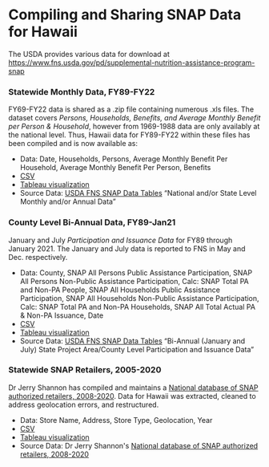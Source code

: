 # Compiling and Sharing SNAP Data for Hawaii

The USDA provides various data for download at https://www.fns.usda.gov/pd/supplemental-nutrition-assistance-program-snap

### Statewide Monthly Data, FY89-FY22
FY69-FY22 data is shared as a .zip file containing numerous .xls files. 
The dataset covers *Persons, Households, Benefits, and Average Monthly Benefit per Person & Household*, however from 1969-1988 data are only availably at the national level. 
Thus, Hawaii data for FY89-FY22 within these files has been compiled and is now available as:

- Data: Date, Households, Persons, Average Monthly Benefit Per Household, Average Monthly Benefit Per Person, Benefits
- [CSV](https://github.com/supersistence/Hawaii-SNAP/blob/main/Data/Statewide%20Monthly%20SNAP%20FY%2089-22.csv)
- [Tableau visualization](https://public.tableau.com/views/SNAP_16192081784540/1988-2022MonthlySNAPData?:language=en-US&:display_count=n&:origin=viz_share_link)
- Source Data: [USDA FNS SNAP Data Tables](https://www.fns.usda.gov/pd/supplemental-nutrition-assistance-program-snap) “National and/or State Level Monthly and/or Annual Data”

### County Level Bi-Annual Data, FY89-Jan21
January and July *Participation and Issuance Data* for FY89 through January 2021.
The January and July data is reported to FNS in May and Dec. respectively.

- Data: County, SNAP All Persons Public Assistance Participation, SNAP All Persons Non-Public Assistance Participation, Calc: SNAP Total PA and Non-PA People, SNAP All Households Public Assistance Participation, SNAP All Households Non-Public Assistance Participation, Calc: SNAP Total PA and Non-PA Households, SNAP All Total Actual PA & Non-PA Issuance, Date
- [CSV](https://github.com/supersistence/Hawaii-SNAP/blob/main/Data/County%20Bi-Annual%20SNAP%2089-21.csv)
- [Tableau visualization](https://public.tableau.com/shared/QTTSR946K?:display_count=n&:origin=viz_share_link)
- Source Data: [USDA FNS SNAP Data Tables](https://www.fns.usda.gov/pd/supplemental-nutrition-assistance-program-snap) “Bi-Annual (January and July) State Project Area/County Level Participation and Issuance Data”

### Statewide SNAP Retailers, 2005-2020
Dr Jerry Shannon has compiled and maintains a [National database of SNAP authorized retailers, 2008-2020]((https://github.com/jshannon75/snap_retailers)).
Data for Hawaii was extracted, cleaned to address geolocation errors, and restructured.
- Data: Store Name, Address, Store Type, Geolocation, Year
- [CSV](https://github.com/supersistence/Hawaii-SNAP/blob/main/Data/Statewide%20SNAP%20Retailer%20Locations%202005-2020.csv)
- [Tableau visualization](https://public.tableau.com/views/Book2_16192056206960/SNAPLocations?:language=en-US&:display_count=n&:origin=viz_share_link)
- Source Data: Dr Jerry Shannon's [National database of SNAP authorized retailers, 2008-2020](https://github.com/jshannon75/snap_retailers)
